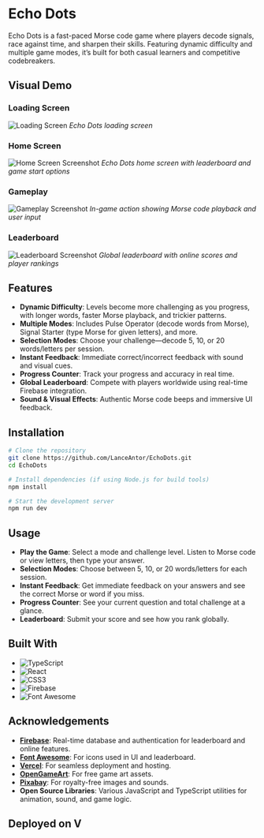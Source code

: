 # Echo Dots

Echo Dots is a fast-paced Morse code game where players decode signals, race against time, and sharpen their skills. Featuring dynamic difficulty and multiple game modes, it’s built for both casual learners and competitive codebreakers.

## Visual Demo

### Loading Screen
![Loading Screen](EchoDots/src/assets/screenshot/loading_screen.png)
*Echo Dots loading screen*

### Home Screen
![Home Screen Screenshot](EchoDots/src/assets/screenshot/menu.png)
*Echo Dots home screen with leaderboard and game start options*

### Gameplay
![Gameplay Screenshot](EchoDots/src/assets/screenshot/gameplay.png)
*In-game action showing Morse code playback and user input*

### Leaderboard
![Leaderboard Screenshot](EchoDots/src/assets/screenshot/leaderboard.png)
*Global leaderboard with online scores and player rankings*

## Features

- **Dynamic Difficulty**: Levels become more challenging as you progress, with longer words, faster Morse playback, and trickier patterns.
- **Multiple Modes**: Includes Pulse Operator (decode words from Morse), Signal Starter (type Morse for given letters), and more.
- **Selection Modes**: Choose your challenge—decode 5, 10, or 20 words/letters per session.
- **Instant Feedback**: Immediate correct/incorrect feedback with sound and visual cues.
- **Progress Counter**: Track your progress and accuracy in real time.
- **Global Leaderboard**: Compete with players worldwide using real-time Firebase integration.
- **Sound & Visual Effects**: Authentic Morse code beeps and immersive UI feedback.

## Installation

```bash
# Clone the repository
git clone https://github.com/LanceAntor/EchoDots.git
cd EchoDots

# Install dependencies (if using Node.js for build tools)
npm install

# Start the development server
npm run dev
```

## Usage

- **Play the Game**: Select a mode and challenge level. Listen to Morse code or view letters, then type your answer.
- **Selection Modes**: Choose between 5, 10, or 20 words/letters for each session.
- **Instant Feedback**: Get immediate feedback on your answers and see the correct Morse or word if you miss.
- **Progress Counter**: See your current question and total challenge at a glance.
- **Leaderboard**: Submit your score and see how you rank globally.

## Built With

- ![TypeScript](https://img.shields.io/badge/TypeScript-3178C6?style=for-the-badge&logo=typescript&logoColor=white)
- ![React](https://img.shields.io/badge/React-20232A?style=for-the-badge&logo=react&logoColor=61DAFB)
- ![CSS3](https://img.shields.io/badge/CSS3-1572B6?style=for-the-badge&logo=css3&logoColor=white)
- ![Firebase](https://img.shields.io/badge/Firebase-FFCA28?style=for-the-badge&logo=firebase&logoColor=black)
- ![Font Awesome](https://img.shields.io/badge/Font%20Awesome-528DD7?style=for-the-badge&logo=fontawesome&logoColor=white)

## Acknowledgements

- **[Firebase](https://firebase.google.com/)**: Real-time database and authentication for leaderboard and online features.
- **[Font Awesome](https://fontawesome.com/)**: For icons used in UI and leaderboard.
- **[Vercel](https://vercel.com/)**: For seamless deployment and hosting.
- **[OpenGameArt](https://opengameart.org/)**: For free game art assets.
- **[Pixabay](https://pixabay.com/)**: For royalty-free images and sounds.
- **Open Source Libraries**: Various JavaScript and TypeScript utilities for animation, sound, and game logic.

## Deployed on V
